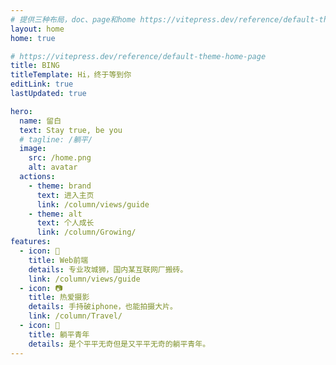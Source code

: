 ```yaml
---
# 提供三种布局，doc、page和home https://vitepress.dev/reference/default-theme-layout
layout: home
home: true

# https://vitepress.dev/reference/default-theme-home-page
title: BING
titleTemplate: Hi，终于等到你
editLink: true
lastUpdated: true

hero:
  name: 留白
  text: Stay true, be you
  # tagline: /躺平/
  image:
    src: /home.png
    alt: avatar
  actions:
    - theme: brand
      text: 进入主页
      link: /column/views/guide
    - theme: alt
      text: 个人成长
      link: /column/Growing/
features:
  - icon: 👾
    title: Web前端
    details: 专业攻城狮，国内某互联网厂搬砖。
    link: /column/views/guide
  - icon: 📷‍
    title: 热爱摄影
    details: 手持破iphone，也能拍摄大片。
    link: /column/Travel/
  - icon: 🛀
    title: 躺平青年
    details: 是个平平无奇但是又平平无奇的躺平青年。
---
```


<!-- 自定义组件 -->
<script setup>
import home from './components/home.vue';
</script>
<style >



  .name .clip {
      background-image: linear-gradient(-45deg, #ffcb47, #e34ba9, #369eff, #95f3d9);
      -webkit-background-size: 400% 400%;
      background-size: 400% 400%;
      border-radius: inherit;
      -webkit-animation: 5s animation-text 5s ease infinite;
      animation: 5s animation-text 5s ease infinite;
      position: relative;
      z-index: 5;
      font-size:100px;
      font-family:'xht';
      -webkit-background-clip: text;
      background-clip: text;
      -webkit-text-fill-color: transparent;
    }

  .main .text {
    font-family: "xht";
    font-weight: 600 !important;
  }

</style>
<home />
